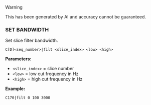 > [!WARNING]
> This has been generated by AI and accuracy cannot be guaranteed.

### SET BANDWIDTH

Set slice filter bandwidth.

```
C[D]<seq_number>|filt <slice_index> <low> <high>
```

**Parameters:**
- `<slice_index>` = slice number
- `<low>` = low cut frequency in Hz
- `<high>` = high cut frequency in Hz

**Example:**
```
C170|filt 0 100 3000
```
